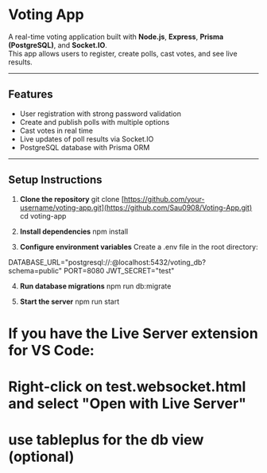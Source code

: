 # Voting App

A real-time voting application built with **Node.js**, **Express**, **Prisma (PostgreSQL)**, and **Socket.IO**.  
This app allows users to register, create polls, cast votes, and see live results.

---

## Features

- User registration with strong password validation
- Create and publish polls with multiple options
- Cast votes in real time
- Live updates of poll results via Socket.IO
- PostgreSQL database with Prisma ORM

---

## Setup Instructions

1. **Clone the repository**
   git clone [https://github.com/your-username/voting-app.git](https://github.com/Sau0908/Voting-App.git)
   cd voting-app

2. **Install dependencies**
   npm install

3. **Configure environment variables**
   Create a .env file in the root directory:

DATABASE_URL="postgresql://<user>:<password>@localhost:5432/voting_db?schema=public"
PORT=8080
JWT_SECRET="test"

4. **Run database migrations**
   npm run db:migrate

5. **Start the server**
   npm run start

# If you have the Live Server extension for VS Code:

# Right-click on test.websocket.html and select "Open with Live Server"

# use tableplus for the db view (optional)
